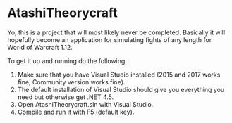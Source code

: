 # AtashiTheorycraft

Yo, this is a project that will most likely never be completed. Basically it will hopefully become an application for simulating fights of any length for World of Warcraft 1.12.

To get it up and running do the following:

1. Make sure that you have Visual Studio installed (2015 and 2017 works fine, Community version works fine).
2. The default installation of Visual Studio should give you everything you need but otherwise get .NET 4.5.
3. Open AtashiTheorycraft.sln with Visual Studio.
4. Compile and run it with F5 (default key).
